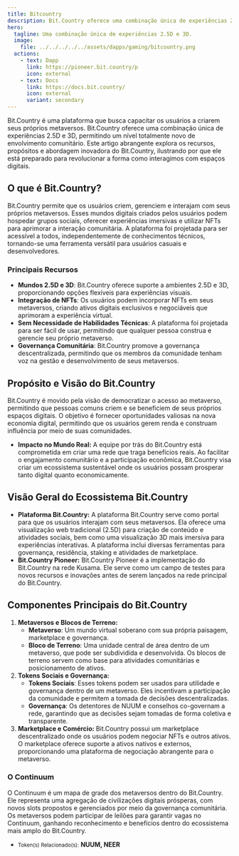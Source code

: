 ```yaml
---
title: Bitcountry
description: Bit.Country oferece uma combinação única de experiências 2.5D e 3D, permitindo um nível totalmente novo de envolvimento comunitário.
hero:
  tagline: Uma combinação única de experiências 2.5D e 3D.
  image: 
    file: ../../../../../assets/dapps/gaming/bitcountry.png
  actions:
    - text: Dapp
      link: https://pioneer.bit.country/p
      icon: external
    - text: Docs
      link: https://docs.bit.country/
      icon: external
      variant: secondary
---
```


Bit.Country é uma plataforma que busca capacitar os usuários a criarem seus próprios metaversos. Bit.Country oferece uma combinação única de experiências 2.5D e 3D, permitindo um nível totalmente novo de envolvimento comunitário. Este artigo abrangente explora os recursos, propósitos e abordagem inovadora do Bit.Country, ilustrando por que ele está preparado para revolucionar a forma como interagimos com espaços digitais.

## O que é Bit.Country?
Bit.Country permite que os usuários criem, gerenciem e interajam com seus próprios metaversos. Esses mundos digitais criados pelos usuários podem hospedar grupos sociais, oferecer experiências imersivas e utilizar NFTs para aprimorar a interação comunitária. A plataforma foi projetada para ser acessível a todos, independentemente de conhecimentos técnicos, tornando-se uma ferramenta versátil para usuários casuais e desenvolvedores.

### Principais Recursos
- **Mundos 2.5D e 3D**: Bit.Country oferece suporte a ambientes 2.5D e 3D, proporcionando opções flexíveis para experiências visuais.
- **Integração de NFTs**: Os usuários podem incorporar NFTs em seus metaversos, criando ativos digitais exclusivos e negociáveis que aprimoram a experiência virtual.
- **Sem Necessidade de Habilidades Técnicas**: A plataforma foi projetada para ser fácil de usar, permitindo que qualquer pessoa construa e gerencie seu próprio metaverso.
- **Governança Comunitária**: Bit.Country promove a governança descentralizada, permitindo que os membros da comunidade tenham voz na gestão e desenvolvimento de seus metaversos.

## Propósito e Visão do Bit.Country
Bit.Country é movido pela visão de democratizar o acesso ao metaverso, permitindo que pessoas comuns criem e se beneficiem de seus próprios espaços digitais. O objetivo é fornecer oportunidades valiosas na nova economia digital, permitindo que os usuários gerem renda e construam influência por meio de suas comunidades.
- **Impacto no Mundo Real:** A equipe por trás do Bit.Country está comprometida em criar uma rede que traga benefícios reais. Ao facilitar o engajamento comunitário e a participação econômica, Bit.Country visa criar um ecossistema sustentável onde os usuários possam prosperar tanto digital quanto economicamente.

## Visão Geral do Ecossistema Bit.Country
- **Plataforma Bit.Country:** A plataforma Bit.Country serve como portal para que os usuários interajam com seus metaversos. Ela oferece uma visualização web tradicional (2.5D) para criação de conteúdo e atividades sociais, bem como uma visualização 3D mais imersiva para experiências interativas. A plataforma inclui diversas ferramentas para governança, residência, staking e atividades de marketplace.
- **Bit.Country Pioneer:** Bit.Country Pioneer é a implementação do Bit.Country na rede Kusama. Ele serve como um campo de testes para novos recursos e inovações antes de serem lançados na rede principal do Bit.Country.

## Componentes Principais do Bit.Country
1. **Metaversos e Blocos de Terreno:**
    - **Metaverso**: Um mundo virtual soberano com sua própria paisagem, marketplace e governança.
    - **Bloco de Terreno**: Uma unidade central de área dentro de um metaverso, que pode ser subdividida e desenvolvida. Os blocos de terreno servem como base para atividades comunitárias e posicionamento de ativos.
2. **Tokens Sociais e Governança:**
    - **Tokens Sociais**: Esses tokens podem ser usados para utilidade e governança dentro de um metaverso. Eles incentivam a participação da comunidade e permitem a tomada de decisões descentralizadas.
    - **Governança**: Os detentores de NUUM e conselhos co-governam a rede, garantindo que as decisões sejam tomadas de forma coletiva e transparente.
3. **Marketplace e Comércio:** Bit.Country possui um marketplace descentralizado onde os usuários podem negociar NFTs e outros ativos. O marketplace oferece suporte a ativos nativos e externos, proporcionando uma plataforma de negociação abrangente para o metaverso.

### O Continuum
O Continuum é um mapa de grade dos metaversos dentro do Bit.Country. Ele representa uma agregação de civilizações digitais prósperas, com novos slots propostos e gerenciados por meio da governança comunitária. Os metaversos podem participar de leilões para garantir vagas no Continuum, ganhando reconhecimento e benefícios dentro do ecossistema mais amplo do Bit.Country.

- <small>Token(s) Relacionado(s):</small> **NUUM, NEER**
